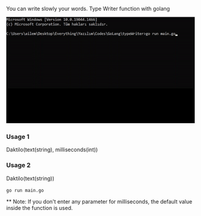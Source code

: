 You can write slowly your words.
Type Writer function with golang

![alt text](demo.gif)

### Usage 1
Daktilo(text(string), milliseconds(int))

### Usage 2
Daktilo(text(string))

`go run main.go`

** Note: If you don't enter any parameter for milliseconds, the default value inside the function is used.
